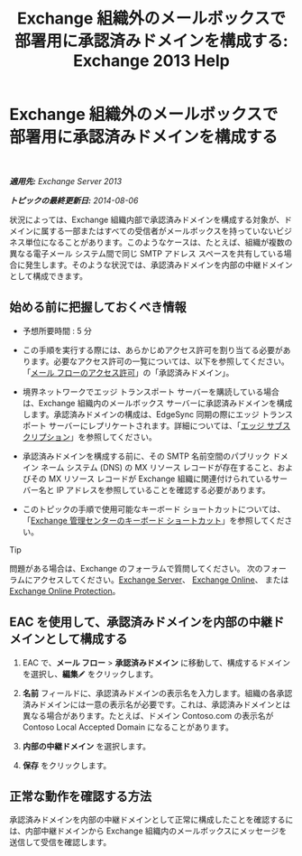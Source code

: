 ﻿---
title: 'Exchange 組織外のメールボックスで部署用に承認済みドメインを構成する: Exchange 2013 Help'
TOCTitle: Exchange 組織外のメールボックスで部署用に承認済みドメインを構成する
ms:assetid: ff46310b-5392-4eac-97bc-d39d397e1ce1
ms:mtpsurl: https://technet.microsoft.com/ja-jp/library/JJ657737(v=EXCHG.150)
ms:contentKeyID: 49896572
ms.date: 04/24/2018
mtps_version: v=EXCHG.150
ms.translationtype: HT
---

# Exchange 組織外のメールボックスで部署用に承認済みドメインを構成する

 

_**適用先:** Exchange Server 2013_

_**トピックの最終更新日:** 2014-08-06_

状況によっては、Exchange 組織内部で承認済みドメインを構成する対象が、ドメインに属する一部またはすべての受信者がメールボックスを持っていないビジネス単位になることがあります。このようなケースは、たとえば、組織が複数の異なる電子メール システム間で同じ SMTP アドレス スペースを共有している場合に発生します。そのような状況では、承認済みドメインを内部の中継ドメインとして構成できます。

## 始める前に把握しておくべき情報

  - 予想所要時間 : 5 分

  - この手順を実行する際には、あらかじめアクセス許可を割り当てる必要があります。必要なアクセス許可の一覧については、以下を参照してください。「[メール フローのアクセス許可](mail-flow-permissions-exchange-2013-help.md)」の「承認済みドメイン」。

  - 境界ネットワークでエッジ トランスポート サーバーを購読している場合は、Exchange 組織内のメールボックス サーバーに承認済みドメインを構成します。承認済みドメインの構成は、EdgeSync 同期の際にエッジ トランスポート サーバーにレプリケートされます。詳細については、「[エッジ サブスクリプション](edge-subscriptions-exchange-2013-help.md)」を参照してください。

  - 承認済みドメインを構成する前に、その SMTP 名前空間のパブリック ドメイン ネーム システム (DNS) の MX リソース レコードが存在すること、およびその MX リソース レコードが Exchange 組織に関連付けられているサーバー名と IP アドレスを参照していることを確認する必要があります。

  - このトピックの手順で使用可能なキーボード ショートカットについては、「[Exchange 管理センターのキーボード ショートカット](keyboard-shortcuts-in-the-exchange-admin-center-exchange-online-protection-help.md)」を参照してください。


> [!TIP]
> 問題がある場合は、Exchange のフォーラムで質問してください。 次のフォーラムにアクセスしてください。<A href="https://go.microsoft.com/fwlink/p/?linkid=60612">Exchange Server</A>、 <A href="https://go.microsoft.com/fwlink/p/?linkid=267542">Exchange Online</A>、 または <A href="https://go.microsoft.com/fwlink/p/?linkid=285351">Exchange Online Protection</A>。



## EAC を使用して、承認済みドメインを内部の中継ドメインとして構成する

1.  EAC で、<strong>メール フロー</strong> \> <strong>承認済みドメイン</strong> に移動して、構成するドメインを選択し、<strong>編集</strong>![編集アイコン](images/Bb124582.6f53ccb2-1f13-4c02-bea0-30690e6ea71d(EXCHG.150).gif "編集アイコン") をクリックします。

2.  <strong>名前</strong> フィールドに、承認済みドメインの表示名を入力します。組織の各承認済みドメインには一意の表示名が必要です。これは、承認済みドメインとは異なる場合があります。たとえば、ドメイン Contoso.com の表示名が Contoso Local Accepted Domain になることがあります。

3.  <strong>内部の中継ドメイン</strong> を選択します。

4.  <strong>保存</strong> をクリックします。

## 正常な動作を確認する方法

承認済みドメインを内部の中継ドメインとして正常に構成したことを確認するには、内部中継ドメインから Exchange 組織内のメールボックスにメッセージを送信して受信を確認します。

